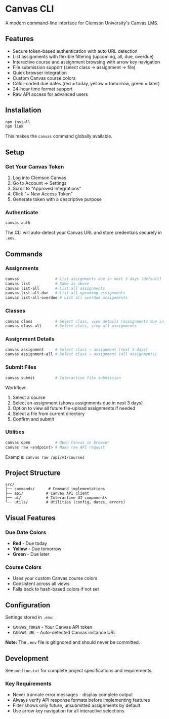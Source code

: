 # Canvas CLI

A modern command-line interface for Clemson University's Canvas LMS.

## Features

- Secure token-based authentication with auto URL detection
- List assignments with flexible filtering (upcoming, all, due, overdue)
- Interactive course and assignment browsing with arrow key navigation
- File submission support (select class → assignment → file)
- Quick browser integration
- Custom Canvas course colors
- Color-coded due dates (red = today, yellow = tomorrow, green = later)
- 24-hour time format support
- Raw API access for advanced users

## Installation

```bash
npm install
npm link
```

This makes the `canvas` command globally available.

## Setup

### Get Your Canvas Token

1. Log into Clemson Canvas
2. Go to Account → Settings
3. Scroll to "Approved Integrations"
4. Click "+ New Access Token"
5. Generate token with a descriptive purpose

### Authenticate

```bash
canvas auth
```

The CLI will auto-detect your Canvas URL and store credentials securely in `.env`.

## Commands

### Assignments

```bash
canvas                # List assignments due in next 3 days (default)
canvas list           # Same as above
canvas list-all       # List all assignments
canvas list-all-due   # List all upcoming assignments
canvas list-all-overdue # List all overdue assignments
```

### Classes

```bash
canvas class          # Select class, view details (assignments due in 3 days)
canvas class-all      # Select class, view all assignments
```

### Assignment Details

```bash
canvas assignment     # Select class → assignment (next 3 days)
canvas assignment-all # Select class → assignment (all assignments)
```

### Submit Files

```bash
canvas submit         # Interactive file submission
```

Workflow:
1. Select a course
2. Select an assignment (shows assignments due in next 3 days)
3. Option to view all future file-upload assignments if needed
4. Select a file from current directory
5. Confirm and submit

### Utilities

```bash
canvas open           # Open Canvas in browser
canvas raw <endpoint> # Make raw API request
```

Example: `canvas raw /api/v1/courses`

## Project Structure

```
src/
├── commands/      # Command implementations
├── api/          # Canvas API client
├── ui/           # Interactive UI components
└── utils/        # Utilities (config, dates, errors)
```

## Visual Features

### Due Date Colors
- **Red** - Due today
- **Yellow** - Due tomorrow
- **Green** - Due later

### Course Colors
- Uses your custom Canvas course colors
- Consistent across all views
- Falls back to hash-based colors if not set

## Configuration

Settings stored in `.env`:
- `CANVAS_TOKEN` - Your Canvas API token
- `CANVAS_URL` - Auto-detected Canvas instance URL

**Note:** The `.env` file is gitignored and should never be committed.

## Development

See `outline.txt` for complete project specifications and requirements.

### Key Requirements
- Never truncate error messages - display complete output
- Always verify API response formats before implementing features
- Filter shows only future, unsubmitted assignments by default
- Use arrow key navigation for all interactive selections
